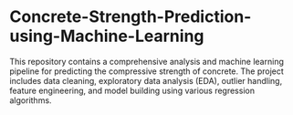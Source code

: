 # Concrete-Strength-Prediction-using-Machine-Learning
This repository contains a comprehensive analysis and machine learning pipeline for predicting the compressive strength of concrete. The project includes data cleaning, exploratory data analysis (EDA), outlier handling, feature engineering, and model building using various regression algorithms.
